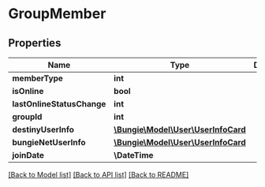 # GroupMember

## Properties
Name | Type | Description | Notes
------------ | ------------- | ------------- | -------------
**memberType** | **int** |  | [optional] 
**isOnline** | **bool** |  | [optional] 
**lastOnlineStatusChange** | **int** |  | [optional] 
**groupId** | **int** |  | [optional] 
**destinyUserInfo** | [**\Bungie\Model\User\UserInfoCard**](UserInfoCard.md) |  | [optional] 
**bungieNetUserInfo** | [**\Bungie\Model\User\UserInfoCard**](UserInfoCard.md) |  | [optional] 
**joinDate** | **\DateTime** |  | [optional] 

[[Back to Model list]](../README.md#documentation-for-models) [[Back to API list]](../README.md#documentation-for-api-endpoints) [[Back to README]](../README.md)


